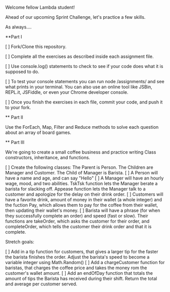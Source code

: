 
Welcome fellow Lambda student!

Ahead of our upcoming Sprint Challenge, let's practice a few skills.

As always....


**Part I

[ ] Fork/Clone this repository.

[ ] Complete all the exercises as described inside each assignment file.

[ ] Use console.log() statements to check to see if your code does what it is supposed to do.

[ ] To test your console statements you can run node /assignments/<fileName> and see what prints in your terminal. You can also use an online tool like JSBin, REPL.it, JSFiddle, or even your Chrome developer console.

[ ] Once you finish the exercises in each file, commit your code, and push it to your fork.



** Part II

Use the ForEach, Map, Filter and Reduce methods to solve each question about an array of board games.



** Part III

We're going to create a small coffee business and practice writing Class constructors, inheritance, and functions.

[ ] Create the following classes: The Parent is Person. The Children are Manager and Customer. The Child of Manager is Barista.
[ ] A Person will have a name and age, and can say "Hello"
[ ] A Manager will have an hourly wage, mood, and two abilities. TskTsk function lets the Manager berate a barista for slacking off. Appease function lets the Manager talk to a customer and apologize for the delay on their drink order.
[ ] Customers will have a favorite drink, amount of money in their wallet (a whole integer) and the fuction Pay, which allows them to pay for the coffee from their wallet, then updating their wallet's money.
[ ] Barista will have a phrase (for when they successfully complete an order) and speed (fast or slow). Their functions are takeOrder, which asks the customer for their order, and completeOrder, which tells the customer their drink order and that it is complete.

Stretch goals:

[ ] Add in a tip function for customers, that gives a larger tip for the faster the barista finishes the order. Adjust the barista's speed to become a variable integer using Math.Random()
[ ] Add a chargeCustomer function for baristas, that charges the coffee price and takes the money rom the customer's wallet amount.
[ ] Add an endOfDay function that totals the amount of tips the Barista has received during their shift. Return the total and average per customer served.